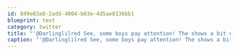 ```yaml
---
id: 849e83a8-2add-4004-b03e-4d5ae8136bb1
blueprint: text
category: twitter
title: "'@Darlinglilred See, some boys pay attention! The shows a bit early for this night owl to tune in, but I'm sure you'll do awesome."
caption: "'@Darlinglilred See, some boys pay attention! The shows a bit early for this night owl to tune in, but I'm sure you'll do awesome."
---
```

